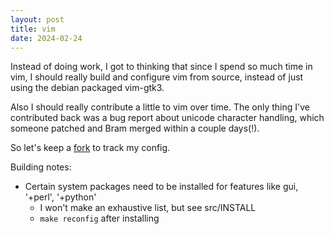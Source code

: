 ```yaml
---
layout: post
title: vim
date: 2024-02-24
---
```

Instead of doing work, I got to thinking that since I spend so much time in vim,
I should really build and configure vim from source,
instead of just using the debian packaged vim-gtk3.

Also I should really contribute a little to vim over time.
The only thing I've contributed back was a bug report about unicode character handling,
which someone patched and Bram merged within a couple days(!).

So let's keep a [fork](https://github.com/hejohns/vim) to track my config.

Building notes:
- Certain system packages need to be installed for features like gui, '+perl', '+python'
    - I won't make an exhaustive list, but see src/INSTALL
    - `make reconfig` after installing
